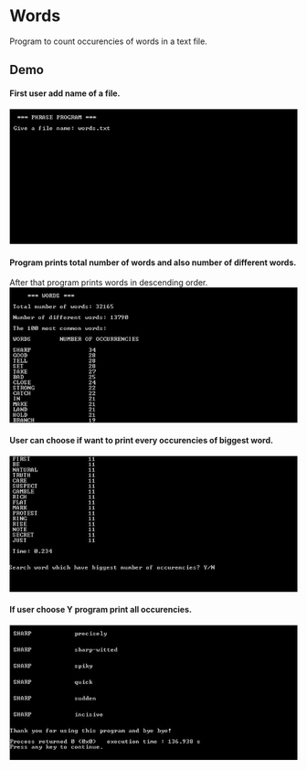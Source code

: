 # Words

Program to count occurencies of words in a text file.

## Demo

#### First user add name of a file.
![](images/w1.jpg)


#### Program prints total number of words and also number of different words. 
After that program prints words in descending order.
![](images/w2.jpg)


#### User can choose if want to print every occurencies of biggest word.
![](images/w3.jpg)


#### If user choose Y program print all occurencies.
![](images/w4.jpg)
